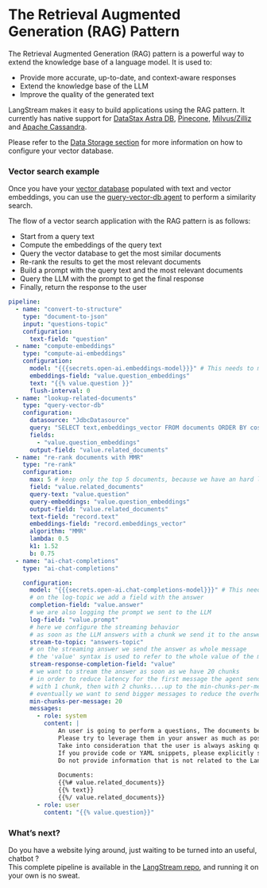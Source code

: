 # The Retrieval Augmented Generation (RAG) Pattern

The Retrieval Augmented Generation (RAG) pattern is a powerful way to extend the knowledge base of a language model. It is used to:
- Provide more accurate, up-to-date, and context-aware responses
- Extend the knowledge base of the LLM
- Improve the quality of the generated text


LangStream makes it easy to build applications using the RAG pattern. It currently has native support for [DataStax Astra DB](https://www.datastax.com/products/vector-search), [Pinecone](https://www.pinecone.io/), [Milvus/Zilliz](https://milvus.io/)
and [Apache Cassandra](https://cassandra.apache.org).&#x20;

Please refer to the [Data Storage section](../configuration-resources/data-storage/README.md) for more information on how to configure your vector database.

### Vector search example

Once you have your [vector database](./vector-databases.md) populated with text and vector embeddings, you can use the [query-vector-db agent](../pipeline-agents/text-processors/query-vector-db.md) to perform a similarity search.


The flow of a vector search application with the RAG pattern is as follows:

- Start from a query text
- Compute the embeddings of the query text
- Query the vector database to get the most similar documents
- Re-rank the results to get the most relevant documents
- Build a prompt with the query text and the most relevant documents
- Query the LLM with the prompt to get the final response
- Finally, return the response to the user

```yaml
pipeline:
  - name: "convert-to-structure"
    type: "document-to-json"
    input: "questions-topic"
    configuration:
      text-field: "question"
  - name: "compute-embeddings"
    type: "compute-ai-embeddings"
    configuration:
      model: "{{{secrets.open-ai.embeddings-model}}}" # This needs to match the name of the model deployment, not the base model
      embeddings-field: "value.question_embeddings"
      text: "{{% value.question }}"
      flush-interval: 0
  - name: "lookup-related-documents"
    type: "query-vector-db"
    configuration:
      datasource: "JdbcDatasource"
      query: "SELECT text,embeddings_vector FROM documents ORDER BY cosine_similarity(embeddings_vector, CAST(? as FLOAT ARRAY)) DESC LIMIT 20"
      fields:
        - "value.question_embeddings"
      output-field: "value.related_documents"
  - name: "re-rank documents with MMR"
    type: "re-rank"
    configuration:
      max: 5 # keep only the top 5 documents, because we have an hard limit on the prompt size
      field: "value.related_documents"
      query-text: "value.question"
      query-embeddings: "value.question_embeddings"
      output-field: "value.related_documents"
      text-field: "record.text"
      embeddings-field: "record.embeddings_vector"
      algorithm: "MMR"
      lambda: 0.5
      k1: 1.52
      b: 0.75
  - name: "ai-chat-completions"
    type: "ai-chat-completions"

    configuration:
      model: "{{{secrets.open-ai.chat-completions-model}}}" # This needs to be set to the model deployment name, not the base name
      # on the log-topic we add a field with the answer
      completion-field: "value.answer"
      # we are also logging the prompt we sent to the LLM
      log-field: "value.prompt"
      # here we configure the streaming behavior
      # as soon as the LLM answers with a chunk we send it to the answers-topic
      stream-to-topic: "answers-topic"
      # on the streaming answer we send the answer as whole message
      # the 'value' syntax is used to refer to the whole value of the message
      stream-response-completion-field: "value"
      # we want to stream the answer as soon as we have 20 chunks
      # in order to reduce latency for the first message the agent sends the first message
      # with 1 chunk, then with 2 chunks....up to the min-chunks-per-message value
      # eventually we want to send bigger messages to reduce the overhead of each message on the topic
      min-chunks-per-message: 20
      messages:
        - role: system
          content: |
              An user is going to perform a questions, The documents below may help you in answering to their questions.
              Please try to leverage them in your answer as much as possible.
              Take into consideration that the user is always asking questions about the LangStream project.
              If you provide code or YAML snippets, please explicitly state that they are examples.
              Do not provide information that is not related to the LangStream project.
            
              Documents:
              {{%# value.related_documents}}
              {{% text}}
              {{%/ value.related_documents}}
        - role: user
          content: "{{% value.question}}"          
```


### What’s next?

Do you have a website lying around, just waiting to be turned into an useful, chatbot ?\
This complete pipeline is available in the [LangStream repo](https://github.com/LangStream/langstream/tree/main/examples/applications/docker-chatbot), and running it on your own is no sweat.&#x20;


[^1]: 
